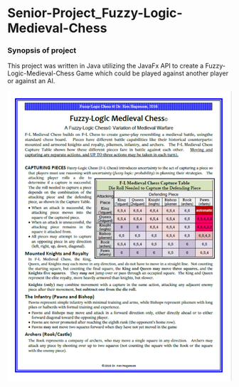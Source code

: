 # Senior-Project_Fuzzy-Logic-Medieval-Chess
### Synopsis of project 
This project was written in Java utilizing the JavaFx API to create a Fuzzy-Logic-Medieval-Chess Game which could be played against another player or against an AI.

![alt text](https://github.com/Menelio/Senior-Project_Fuzzy-Logic-Medieval-Chess/blob/master/ReadMeImgs/rules.png)
